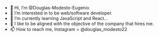 - 👋 Hi, I’m @Douglas-Modesto-Eugenio
- 👀 I’m interested in  to be web/software developer.
- 🌱 I’m currently learning JavaScript and React...
- 💞️ I like to be aligned with the objective of the company that hires me.
- 📫 How to reach me, Instagram = @douglas_modesto22 

<!---
Douglas-Modesto-Eugenio/Douglas-Modesto-Eugenio is a ✨ special ✨ repository because its `README.md` (this file) appears on your GitHub profile.
You can click the Preview link to take a look at your changes.
--->
